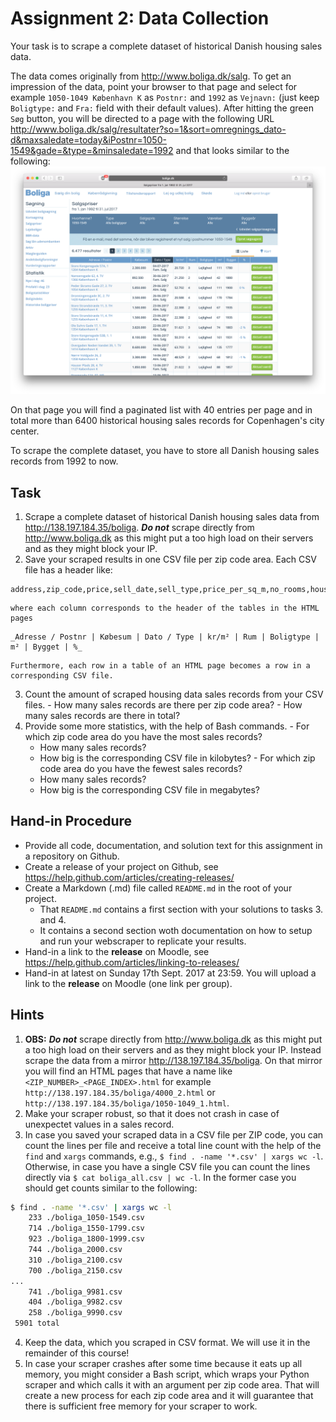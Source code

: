 # Assignment 2: Data Collection

Your task is to scrape a complete dataset of historical Danish housing sales data.

The data comes originally from http://www.boliga.dk/salg. To get an impression of the data, point your browser to that page and select for example `1050-1049 København K` as `Postnr:` and `1992` as `Vejnavn:` (just keep `Boligtype:` and `Fra:` field with their default values). After hitting the green `Søg` button, you will be directed to a page with the following URL http://www.boliga.dk/salg/resultater?so=1&sort=omregnings_dato-d&maxsaledate=today&iPostnr=1050-1549&gade=&type=&minsaledate=1992  and that looks similar to the following:
![data_screenshot](images/data_screenshot.png)

On that page you will find a paginated list with 40 entries per page and in total more than 6400 historical housing sales records for Copenhagen's city center.

To scrape the complete dataset, you have to store all Danish housing sales records from 1992 to now.


## Task
  1. Scrape a complete dataset of historical Danish housing sales data from http://138.197.184.35/boliga. _**Do not**_ scrape directly from http://www.boliga.dk as this might put a too high load on their servers and as they might block your IP.
  2. Save your scraped results in one CSV file per zip code area. Each CSV file has a header like:
  
  ```
  address,zip_code,price,sell_date,sell_type,price_per_sq_m,no_rooms,housing_type,size_in_sq_m,year_of_construction,price_change_in_pct
  ```

    where each column corresponds to the header of the tables in the HTML pages 

  ```
  _Adresse / Postnr | Købesum | Dato / Type | kr/m² | Rum | Boligtype | m² | Bygget | %_
  ```

    Furthermore, each row in a table of an HTML page becomes a row in a corresponding CSV file.

  3. Count the amount of scraped housing data sales records from your CSV files.
    - How many sales records are there per zip code area?
    - How many sales records are there in total?
  4. Provide some more statistics, with the help of Bash commands.
    - For which zip code area do you have the most sales records?
      * How many sales records?
      * How big is the corresponding CSV file in kilobytes?
    - For which zip code area do you have the fewest sales records?
      * How many sales records?
      * How big is the corresponding CSV file in megabytes?




## Hand-in Procedure

  * Provide all code, documentation, and solution text for this assignment in a repository on Github.
  * Create a release of your project on Github, see https://help.github.com/articles/creating-releases/
  * Create a Markdown (.md) file called `README.md` in the root of your project.
    - That `README.md` contains a first section with your solutions to tasks 3. and 4.
    - It contains a second section woth documentation on how to setup and run your webscraper to replicate your results.
  * Hand-in a link to the **release** on Moodle, see https://help.github.com/articles/linking-to-releases/
  * Hand-in at latest on Sunday 17th Sept. 2017 at 23:59. You will upload a link to the **release** on Moodle (one link per group).




## Hints

  1. **OBS:** _**Do not**_ scrape directly from http://www.boliga.dk as this might put a too high load on their servers and as they might block your IP. Instead scrape the data from a mirror http://138.197.184.35/boliga. On that mirror you will find an HTML pages that have a name like `<ZIP_NUMBER>_<PAGE_INDEX>.html` for example `http://138.197.184.35/boliga/4000_2.html` or `http://138.197.184.35/boliga/1050-1049_1.html`.
  2. Make your scraper robust, so that it does not crash in case of unexpectet values in a sales record.
  3. In case you saved your scraped data in a CSV file per ZIP code, you can count the lines per file and receive a total line count with the help of the `find` and `xargs` commands, e.g., `$ find . -name '*.csv' | xargs wc -l`. Otherwise, in case you have a single CSV file you can count the lines directly via `$ cat boliga_all.csv | wc -l`.
  In the former case you should get counts similar to the following:
  ```bash
  $ find . -name '*.csv' | xargs wc -l
      233 ./boliga_1050-1549.csv
      714 ./boliga_1550-1799.csv
      923 ./boliga_1800-1999.csv
      744 ./boliga_2000.csv
      310 ./boliga_2100.csv
      700 ./boliga_2150.csv
  ...
      741 ./boliga_9981.csv
      404 ./boliga_9982.csv
      258 ./boliga_9990.csv
   5901 total
   ```
   4. Keep the data, which you scraped in CSV format. We will use it in the remainder of this course!
   5. In case your scraper crashes after some time because it eats up all memory, you might consider a Bash script, which wraps your Python scraper and which calls it with an argument per zip code area. That will create a new process for each zip code area and it will guarantee that there is sufficient free memory for your scraper to work.